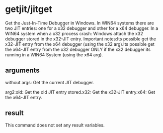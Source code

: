 # getjit/jitget

Get the Just-In-Time Debugger in Windows. In WIN64 systems there are two JIT entries: one for a x32 debugger and other for a x64 debugger. In a WIN64 system when a x32 process crash: Windows attach the x32 debugger stored in the x32-JIT entry. Important notes:Its possible get the   x32-JIT entry from the x64 debugger (using the x32 arg).Its possible get the x64-JIT entry from the   x32 debugger ONLY if the x32 debugger its running in a WIN64   System (using the x64 arg).

## arguments

without args: Get the current JIT debugger.

arg2:old: Get the old JIT entry     stored.x32: Get the x32-JIT entry.x64: Get the     x64-JIT entry.

## result

This command does not set any result variables.
